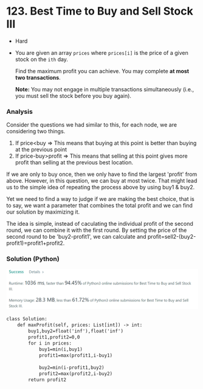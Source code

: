 # 123. Best Time to Buy and Sell Stock III

* Hard
*   You are given an array `prices` where `prices[i]` is the price of a given stock on the `ith` day.

    Find the maximum profit you can achieve. You may complete **at most two transactions**.

    **Note:** You may not engage in multiple transactions simultaneously (i.e., you must sell the stock before you buy again).

### Analysis

Consider the questions we had similar to this, for each node, we are considering two things.&#x20;

1. If price\<buy  => This means that buying at this point is better than buying at the previous point
2. If price-buy>profit => This means that selling at this point gives more profit than selling at the previous best location.&#x20;

If we are only to buy once, then we only have to find the largest 'profit' from above. However, in this question, we can buy at most twice. That might lead us to the simple idea of repeating the process above by using buy1 & buy2.&#x20;

Yet we need to find a way to judge if we are making the best choice, that is to say, we want a parameter that combines the total profit and we can find our solution by maximizing it.&#x20;

The idea is simple, instead of caculating the individual profit of the second round, we can combine it with the first round. By setting the price of the second round to be 'buy2-profit1', we can calculate and profit=sell2-(buy2-profit1)=profit1+profit2.

### Solution (Python)

![](<../../.gitbook/assets/image (7) (1) (1) (1).png>)

```
class Solution:
    def maxProfit(self, prices: List[int]) -> int:
        buy1,buy2=float('inf'),float('inf')
        profit1,profit2=0,0
        for i in prices:
            buy1=min(i,buy1)
            profit1=max(profit1,i-buy1)
            
            buy2=min(i-profit1,buy2)
            profit2=max(profit2,i-buy2)
        return profit2
```
